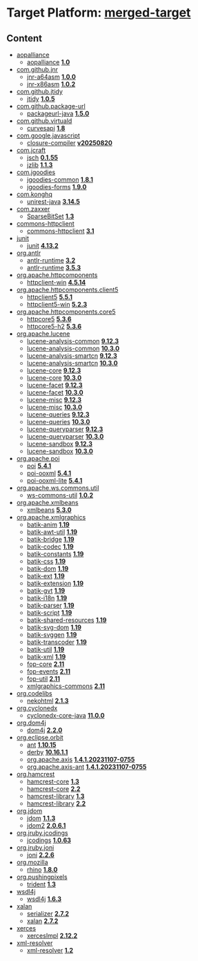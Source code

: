 # Target Platform: [merged-target](https://github.com/eclipse-orbit/orbit-simrel/blob/main/maven-bnd/tp/MavenBND.target)

## Content
 - [aopalliance](https://repo.maven.apache.org/maven2/aopalliance/)
    - [aopalliance](https://repo.maven.apache.org/maven2/aopalliance/aopalliance/) **[1.0](https://repo.maven.apache.org/maven2/aopalliance/aopalliance/1.0)**
 - [com.github.jnr](https://repo.maven.apache.org/maven2/com/github/jnr/)
    - [jnr-a64asm](https://repo.maven.apache.org/maven2/com/github/jnr/jnr-a64asm/) **[1.0.0](https://repo.maven.apache.org/maven2/com/github/jnr/jnr-a64asm/1.0.0)**
    - [jnr-x86asm](https://repo.maven.apache.org/maven2/com/github/jnr/jnr-x86asm/) **[1.0.2](https://repo.maven.apache.org/maven2/com/github/jnr/jnr-x86asm/1.0.2)**
 - [com.github.jtidy](https://repo.maven.apache.org/maven2/com/github/jtidy/)
    - [jtidy](https://repo.maven.apache.org/maven2/com/github/jtidy/jtidy/) **[1.0.5](https://repo.maven.apache.org/maven2/com/github/jtidy/jtidy/1.0.5)**
 - [com.github.package-url](https://repo.maven.apache.org/maven2/com/github/package-url/)
    - [packageurl-java](https://repo.maven.apache.org/maven2/com/github/package-url/packageurl-java/) **[1.5.0](https://repo.maven.apache.org/maven2/com/github/package-url/packageurl-java/1.5.0)**
 - [com.github.virtuald](https://repo.maven.apache.org/maven2/com/github/virtuald/)
    - [curvesapi](https://repo.maven.apache.org/maven2/com/github/virtuald/curvesapi/) **[1.8](https://repo.maven.apache.org/maven2/com/github/virtuald/curvesapi/1.8)**
 - [com.google.javascript](https://repo.maven.apache.org/maven2/com/google/javascript/)
    - [closure-compiler](https://repo.maven.apache.org/maven2/com/google/javascript/closure-compiler/) **[v20250820](https://repo.maven.apache.org/maven2/com/google/javascript/closure-compiler/v20250820)**
 - [com.jcraft](https://repo.maven.apache.org/maven2/com/jcraft/)
    - [jsch](https://repo.maven.apache.org/maven2/com/jcraft/jsch/) **[0.1.55](https://repo.maven.apache.org/maven2/com/jcraft/jsch/0.1.55)**
    - [jzlib](https://repo.maven.apache.org/maven2/com/jcraft/jzlib/) **[1.1.3](https://repo.maven.apache.org/maven2/com/jcraft/jzlib/1.1.3)**
 - [com.jgoodies](https://repo.maven.apache.org/maven2/com/jgoodies/)
    - [jgoodies-common](https://repo.maven.apache.org/maven2/com/jgoodies/jgoodies-common/) **[1.8.1](https://repo.maven.apache.org/maven2/com/jgoodies/jgoodies-common/1.8.1)**
    - [jgoodies-forms](https://repo.maven.apache.org/maven2/com/jgoodies/jgoodies-forms/) **[1.9.0](https://repo.maven.apache.org/maven2/com/jgoodies/jgoodies-forms/1.9.0)**
 - [com.konghq](https://repo.maven.apache.org/maven2/com/konghq/)
    - [unirest-java](https://repo.maven.apache.org/maven2/com/konghq/unirest-java/) **[3.14.5](https://repo.maven.apache.org/maven2/com/konghq/unirest-java/3.14.5)**
 - [com.zaxxer](https://repo.maven.apache.org/maven2/com/zaxxer/)
    - [SparseBitSet](https://repo.maven.apache.org/maven2/com/zaxxer/SparseBitSet/) **[1.3](https://repo.maven.apache.org/maven2/com/zaxxer/SparseBitSet/1.3)**
 - [commons-httpclient](https://repo.maven.apache.org/maven2/commons-httpclient/)
    - [commons-httpclient](https://repo.maven.apache.org/maven2/commons-httpclient/commons-httpclient/) **[3.1](https://repo.maven.apache.org/maven2/commons-httpclient/commons-httpclient/3.1)**
 - [junit](https://repo.maven.apache.org/maven2/junit/)
    - [junit](https://repo.maven.apache.org/maven2/junit/junit/) **[4.13.2](https://repo.maven.apache.org/maven2/junit/junit/4.13.2)**
 - [org.antlr](https://repo.maven.apache.org/maven2/org/antlr/)
    - [antlr-runtime](https://repo.maven.apache.org/maven2/org/antlr/antlr-runtime/) **[3.2](https://repo.maven.apache.org/maven2/org/antlr/antlr-runtime/3.2)**
    - [antlr-runtime](https://repo.maven.apache.org/maven2/org/antlr/antlr-runtime/) **[3.5.3](https://repo.maven.apache.org/maven2/org/antlr/antlr-runtime/3.5.3)**
 - [org.apache.httpcomponents](https://repo.maven.apache.org/maven2/org/apache/httpcomponents/)
    - [httpclient-win](https://repo.maven.apache.org/maven2/org/apache/httpcomponents/httpclient-win/) **[4.5.14](https://repo.maven.apache.org/maven2/org/apache/httpcomponents/httpclient-win/4.5.14)**
 - [org.apache.httpcomponents.client5](https://repo.maven.apache.org/maven2/org/apache/httpcomponents/client5/)
    - [httpclient5](https://repo.maven.apache.org/maven2/org/apache/httpcomponents/client5/httpclient5/) **[5.5.1](https://repo.maven.apache.org/maven2/org/apache/httpcomponents/client5/httpclient5/5.5.1)**
    - [httpclient5-win](https://repo.maven.apache.org/maven2/org/apache/httpcomponents/client5/httpclient5-win/) **[5.2.3](https://repo.maven.apache.org/maven2/org/apache/httpcomponents/client5/httpclient5-win/5.2.3)**
 - [org.apache.httpcomponents.core5](https://repo.maven.apache.org/maven2/org/apache/httpcomponents/core5/)
    - [httpcore5](https://repo.maven.apache.org/maven2/org/apache/httpcomponents/core5/httpcore5/) **[5.3.6](https://repo.maven.apache.org/maven2/org/apache/httpcomponents/core5/httpcore5/5.3.6)**
    - [httpcore5-h2](https://repo.maven.apache.org/maven2/org/apache/httpcomponents/core5/httpcore5-h2/) **[5.3.6](https://repo.maven.apache.org/maven2/org/apache/httpcomponents/core5/httpcore5-h2/5.3.6)**
 - [org.apache.lucene](https://repo.maven.apache.org/maven2/org/apache/lucene/)
    - [lucene-analysis-common](https://repo.maven.apache.org/maven2/org/apache/lucene/lucene-analysis-common/) **[9.12.3](https://repo.maven.apache.org/maven2/org/apache/lucene/lucene-analysis-common/9.12.3)**
    - [lucene-analysis-common](https://repo.maven.apache.org/maven2/org/apache/lucene/lucene-analysis-common/) **[10.3.0](https://repo.maven.apache.org/maven2/org/apache/lucene/lucene-analysis-common/10.3.0)**
    - [lucene-analysis-smartcn](https://repo.maven.apache.org/maven2/org/apache/lucene/lucene-analysis-smartcn/) **[9.12.3](https://repo.maven.apache.org/maven2/org/apache/lucene/lucene-analysis-smartcn/9.12.3)**
    - [lucene-analysis-smartcn](https://repo.maven.apache.org/maven2/org/apache/lucene/lucene-analysis-smartcn/) **[10.3.0](https://repo.maven.apache.org/maven2/org/apache/lucene/lucene-analysis-smartcn/10.3.0)**
    - [lucene-core](https://repo.maven.apache.org/maven2/org/apache/lucene/lucene-core/) **[9.12.3](https://repo.maven.apache.org/maven2/org/apache/lucene/lucene-core/9.12.3)**
    - [lucene-core](https://repo.maven.apache.org/maven2/org/apache/lucene/lucene-core/) **[10.3.0](https://repo.maven.apache.org/maven2/org/apache/lucene/lucene-core/10.3.0)**
    - [lucene-facet](https://repo.maven.apache.org/maven2/org/apache/lucene/lucene-facet/) **[9.12.3](https://repo.maven.apache.org/maven2/org/apache/lucene/lucene-facet/9.12.3)**
    - [lucene-facet](https://repo.maven.apache.org/maven2/org/apache/lucene/lucene-facet/) **[10.3.0](https://repo.maven.apache.org/maven2/org/apache/lucene/lucene-facet/10.3.0)**
    - [lucene-misc](https://repo.maven.apache.org/maven2/org/apache/lucene/lucene-misc/) **[9.12.3](https://repo.maven.apache.org/maven2/org/apache/lucene/lucene-misc/9.12.3)**
    - [lucene-misc](https://repo.maven.apache.org/maven2/org/apache/lucene/lucene-misc/) **[10.3.0](https://repo.maven.apache.org/maven2/org/apache/lucene/lucene-misc/10.3.0)**
    - [lucene-queries](https://repo.maven.apache.org/maven2/org/apache/lucene/lucene-queries/) **[9.12.3](https://repo.maven.apache.org/maven2/org/apache/lucene/lucene-queries/9.12.3)**
    - [lucene-queries](https://repo.maven.apache.org/maven2/org/apache/lucene/lucene-queries/) **[10.3.0](https://repo.maven.apache.org/maven2/org/apache/lucene/lucene-queries/10.3.0)**
    - [lucene-queryparser](https://repo.maven.apache.org/maven2/org/apache/lucene/lucene-queryparser/) **[9.12.3](https://repo.maven.apache.org/maven2/org/apache/lucene/lucene-queryparser/9.12.3)**
    - [lucene-queryparser](https://repo.maven.apache.org/maven2/org/apache/lucene/lucene-queryparser/) **[10.3.0](https://repo.maven.apache.org/maven2/org/apache/lucene/lucene-queryparser/10.3.0)**
    - [lucene-sandbox](https://repo.maven.apache.org/maven2/org/apache/lucene/lucene-sandbox/) **[9.12.3](https://repo.maven.apache.org/maven2/org/apache/lucene/lucene-sandbox/9.12.3)**
    - [lucene-sandbox](https://repo.maven.apache.org/maven2/org/apache/lucene/lucene-sandbox/) **[10.3.0](https://repo.maven.apache.org/maven2/org/apache/lucene/lucene-sandbox/10.3.0)**
 - [org.apache.poi](https://repo.maven.apache.org/maven2/org/apache/poi/)
    - [poi](https://repo.maven.apache.org/maven2/org/apache/poi/poi/) **[5.4.1](https://repo.maven.apache.org/maven2/org/apache/poi/poi/5.4.1)**
    - [poi-ooxml](https://repo.maven.apache.org/maven2/org/apache/poi/poi-ooxml/) **[5.4.1](https://repo.maven.apache.org/maven2/org/apache/poi/poi-ooxml/5.4.1)**
    - [poi-ooxml-lite](https://repo.maven.apache.org/maven2/org/apache/poi/poi-ooxml-lite/) **[5.4.1](https://repo.maven.apache.org/maven2/org/apache/poi/poi-ooxml-lite/5.4.1)**
 - [org.apache.ws.commons.util](https://repo.maven.apache.org/maven2/org/apache/ws/commons/util/)
    - [ws-commons-util](https://repo.maven.apache.org/maven2/org/apache/ws/commons/util/ws-commons-util/) **[1.0.2](https://repo.maven.apache.org/maven2/org/apache/ws/commons/util/ws-commons-util/1.0.2)**
 - [org.apache.xmlbeans](https://repo.maven.apache.org/maven2/org/apache/xmlbeans/)
    - [xmlbeans](https://repo.maven.apache.org/maven2/org/apache/xmlbeans/xmlbeans/) **[5.3.0](https://repo.maven.apache.org/maven2/org/apache/xmlbeans/xmlbeans/5.3.0)**
 - [org.apache.xmlgraphics](https://repo.maven.apache.org/maven2/org/apache/xmlgraphics/)
    - [batik-anim](https://repo.maven.apache.org/maven2/org/apache/xmlgraphics/batik-anim/) **[1.19](https://repo.maven.apache.org/maven2/org/apache/xmlgraphics/batik-anim/1.19)**
    - [batik-awt-util](https://repo.maven.apache.org/maven2/org/apache/xmlgraphics/batik-awt-util/) **[1.19](https://repo.maven.apache.org/maven2/org/apache/xmlgraphics/batik-awt-util/1.19)**
    - [batik-bridge](https://repo.maven.apache.org/maven2/org/apache/xmlgraphics/batik-bridge/) **[1.19](https://repo.maven.apache.org/maven2/org/apache/xmlgraphics/batik-bridge/1.19)**
    - [batik-codec](https://repo.maven.apache.org/maven2/org/apache/xmlgraphics/batik-codec/) **[1.19](https://repo.maven.apache.org/maven2/org/apache/xmlgraphics/batik-codec/1.19)**
    - [batik-constants](https://repo.maven.apache.org/maven2/org/apache/xmlgraphics/batik-constants/) **[1.19](https://repo.maven.apache.org/maven2/org/apache/xmlgraphics/batik-constants/1.19)**
    - [batik-css](https://repo.maven.apache.org/maven2/org/apache/xmlgraphics/batik-css/) **[1.19](https://repo.maven.apache.org/maven2/org/apache/xmlgraphics/batik-css/1.19)**
    - [batik-dom](https://repo.maven.apache.org/maven2/org/apache/xmlgraphics/batik-dom/) **[1.19](https://repo.maven.apache.org/maven2/org/apache/xmlgraphics/batik-dom/1.19)**
    - [batik-ext](https://repo.maven.apache.org/maven2/org/apache/xmlgraphics/batik-ext/) **[1.19](https://repo.maven.apache.org/maven2/org/apache/xmlgraphics/batik-ext/1.19)**
    - [batik-extension](https://repo.maven.apache.org/maven2/org/apache/xmlgraphics/batik-extension/) **[1.19](https://repo.maven.apache.org/maven2/org/apache/xmlgraphics/batik-extension/1.19)**
    - [batik-gvt](https://repo.maven.apache.org/maven2/org/apache/xmlgraphics/batik-gvt/) **[1.19](https://repo.maven.apache.org/maven2/org/apache/xmlgraphics/batik-gvt/1.19)**
    - [batik-i18n](https://repo.maven.apache.org/maven2/org/apache/xmlgraphics/batik-i18n/) **[1.19](https://repo.maven.apache.org/maven2/org/apache/xmlgraphics/batik-i18n/1.19)**
    - [batik-parser](https://repo.maven.apache.org/maven2/org/apache/xmlgraphics/batik-parser/) **[1.19](https://repo.maven.apache.org/maven2/org/apache/xmlgraphics/batik-parser/1.19)**
    - [batik-script](https://repo.maven.apache.org/maven2/org/apache/xmlgraphics/batik-script/) **[1.19](https://repo.maven.apache.org/maven2/org/apache/xmlgraphics/batik-script/1.19)**
    - [batik-shared-resources](https://repo.maven.apache.org/maven2/org/apache/xmlgraphics/batik-shared-resources/) **[1.19](https://repo.maven.apache.org/maven2/org/apache/xmlgraphics/batik-shared-resources/1.19)**
    - [batik-svg-dom](https://repo.maven.apache.org/maven2/org/apache/xmlgraphics/batik-svg-dom/) **[1.19](https://repo.maven.apache.org/maven2/org/apache/xmlgraphics/batik-svg-dom/1.19)**
    - [batik-svggen](https://repo.maven.apache.org/maven2/org/apache/xmlgraphics/batik-svggen/) **[1.19](https://repo.maven.apache.org/maven2/org/apache/xmlgraphics/batik-svggen/1.19)**
    - [batik-transcoder](https://repo.maven.apache.org/maven2/org/apache/xmlgraphics/batik-transcoder/) **[1.19](https://repo.maven.apache.org/maven2/org/apache/xmlgraphics/batik-transcoder/1.19)**
    - [batik-util](https://repo.maven.apache.org/maven2/org/apache/xmlgraphics/batik-util/) **[1.19](https://repo.maven.apache.org/maven2/org/apache/xmlgraphics/batik-util/1.19)**
    - [batik-xml](https://repo.maven.apache.org/maven2/org/apache/xmlgraphics/batik-xml/) **[1.19](https://repo.maven.apache.org/maven2/org/apache/xmlgraphics/batik-xml/1.19)**
    - [fop-core](https://repo.maven.apache.org/maven2/org/apache/xmlgraphics/fop-core/) **[2.11](https://repo.maven.apache.org/maven2/org/apache/xmlgraphics/fop-core/2.11)**
    - [fop-events](https://repo.maven.apache.org/maven2/org/apache/xmlgraphics/fop-events/) **[2.11](https://repo.maven.apache.org/maven2/org/apache/xmlgraphics/fop-events/2.11)**
    - [fop-util](https://repo.maven.apache.org/maven2/org/apache/xmlgraphics/fop-util/) **[2.11](https://repo.maven.apache.org/maven2/org/apache/xmlgraphics/fop-util/2.11)**
    - [xmlgraphics-commons](https://repo.maven.apache.org/maven2/org/apache/xmlgraphics/xmlgraphics-commons/) **[2.11](https://repo.maven.apache.org/maven2/org/apache/xmlgraphics/xmlgraphics-commons/2.11)**
 - [org.codelibs](https://repo.maven.apache.org/maven2/org/codelibs/)
    - [nekohtml](https://repo.maven.apache.org/maven2/org/codelibs/nekohtml/) **[2.1.3](https://repo.maven.apache.org/maven2/org/codelibs/nekohtml/2.1.3)**
 - [org.cyclonedx](https://repo.maven.apache.org/maven2/org/cyclonedx/)
    - [cyclonedx-core-java](https://repo.maven.apache.org/maven2/org/cyclonedx/cyclonedx-core-java/) **[11.0.0](https://repo.maven.apache.org/maven2/org/cyclonedx/cyclonedx-core-java/11.0.0)**
 - [org.dom4j](https://repo.maven.apache.org/maven2/org/dom4j/)
    - [dom4j](https://repo.maven.apache.org/maven2/org/dom4j/dom4j/) **[2.2.0](https://repo.maven.apache.org/maven2/org/dom4j/dom4j/2.2.0)**
 - [org.eclipse.orbit](https://repo.eclipse.org/content/repositories/orbit-approved-artifacts/org/eclipse/orbit/)
    - [ant](https://repo.eclipse.org/content/repositories/orbit-approved-artifacts/org/eclipse/orbit/ant/) **[1.10.15](https://repo.eclipse.org/content/repositories/orbit-approved-artifacts/org/eclipse/orbit/ant/1.10.15)**
    - [derby](https://repo.eclipse.org/content/repositories/orbit-approved-artifacts/org/eclipse/orbit/derby/) **[10.16.1.1](https://repo.eclipse.org/content/repositories/orbit-approved-artifacts/org/eclipse/orbit/derby/10.16.1.1)**
    - [org.apache.axis](https://repo.eclipse.org/content/repositories/orbit-approved-artifacts/org/eclipse/orbit/org.apache.axis/) **[1.4.1.20231107-0755](https://repo.eclipse.org/content/repositories/orbit-approved-artifacts/org/eclipse/orbit/org.apache.axis/1.4.1.20231107-0755)**
    - [org.apache.axis-ant](https://repo.eclipse.org/content/repositories/orbit-approved-artifacts/org/eclipse/orbit/org.apache.axis-ant/) **[1.4.1.20231107-0755](https://repo.eclipse.org/content/repositories/orbit-approved-artifacts/org/eclipse/orbit/org.apache.axis-ant/1.4.1.20231107-0755)**
 - [org.hamcrest](https://repo.maven.apache.org/maven2/org/hamcrest/)
    - [hamcrest-core](https://repo.maven.apache.org/maven2/org/hamcrest/hamcrest-core/) **[1.3](https://repo.maven.apache.org/maven2/org/hamcrest/hamcrest-core/1.3)**
    - [hamcrest-core](https://repo.maven.apache.org/maven2/org/hamcrest/hamcrest-core/) **[2.2](https://repo.maven.apache.org/maven2/org/hamcrest/hamcrest-core/2.2)**
    - [hamcrest-library](https://repo.maven.apache.org/maven2/org/hamcrest/hamcrest-library/) **[1.3](https://repo.maven.apache.org/maven2/org/hamcrest/hamcrest-library/1.3)**
    - [hamcrest-library](https://repo.maven.apache.org/maven2/org/hamcrest/hamcrest-library/) **[2.2](https://repo.maven.apache.org/maven2/org/hamcrest/hamcrest-library/2.2)**
 - [org.jdom](https://repo.maven.apache.org/maven2/org/jdom/)
    - [jdom](https://repo.maven.apache.org/maven2/org/jdom/jdom/) **[1.1.3](https://repo.maven.apache.org/maven2/org/jdom/jdom/1.1.3)**
    - [jdom2](https://repo.maven.apache.org/maven2/org/jdom/jdom2/) **[2.0.6.1](https://repo.maven.apache.org/maven2/org/jdom/jdom2/2.0.6.1)**
 - [org.jruby.jcodings](https://repo.maven.apache.org/maven2/org/jruby/jcodings/)
    - [jcodings](https://repo.maven.apache.org/maven2/org/jruby/jcodings/jcodings/) **[1.0.63](https://repo.maven.apache.org/maven2/org/jruby/jcodings/jcodings/1.0.63)**
 - [org.jruby.joni](https://repo.maven.apache.org/maven2/org/jruby/joni/)
    - [joni](https://repo.maven.apache.org/maven2/org/jruby/joni/joni/) **[2.2.6](https://repo.maven.apache.org/maven2/org/jruby/joni/joni/2.2.6)**
 - [org.mozilla](https://repo.maven.apache.org/maven2/org/mozilla/)
    - [rhino](https://repo.maven.apache.org/maven2/org/mozilla/rhino/) **[1.8.0](https://repo.maven.apache.org/maven2/org/mozilla/rhino/1.8.0)**
 - [org.pushingpixels](https://repo.maven.apache.org/maven2/org/pushingpixels/)
    - [trident](https://repo.maven.apache.org/maven2/org/pushingpixels/trident/) **[1.3](https://repo.maven.apache.org/maven2/org/pushingpixels/trident/1.3)**
 - [wsdl4j](https://repo.maven.apache.org/maven2/wsdl4j/)
    - [wsdl4j](https://repo.maven.apache.org/maven2/wsdl4j/wsdl4j/) **[1.6.3](https://repo.maven.apache.org/maven2/wsdl4j/wsdl4j/1.6.3)**
 - [xalan](https://repo.maven.apache.org/maven2/xalan/)
    - [serializer](https://repo.maven.apache.org/maven2/xalan/serializer/) **[2.7.2](https://repo.maven.apache.org/maven2/xalan/serializer/2.7.2)**
    - [xalan](https://repo.maven.apache.org/maven2/xalan/xalan/) **[2.7.2](https://repo.maven.apache.org/maven2/xalan/xalan/2.7.2)**
 - [xerces](https://repo.maven.apache.org/maven2/xerces/)
    - [xercesImpl](https://repo.maven.apache.org/maven2/xerces/xercesImpl/) **[2.12.2](https://repo.maven.apache.org/maven2/xerces/xercesImpl/2.12.2)**
 - [xml-resolver](https://repo.maven.apache.org/maven2/xml-resolver/)
    - [xml-resolver](https://repo.maven.apache.org/maven2/xml-resolver/xml-resolver/) **[1.2](https://repo.maven.apache.org/maven2/xml-resolver/xml-resolver/1.2)**
